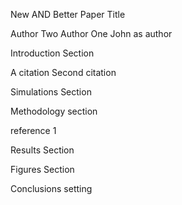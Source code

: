 New AND Better Paper Title

Author Two
Author One
John as author

Introduction Section

A citation
Second citation

Simulations Section

Methodology section

reference 1

Results Section

Figures Section

Conclusions setting


